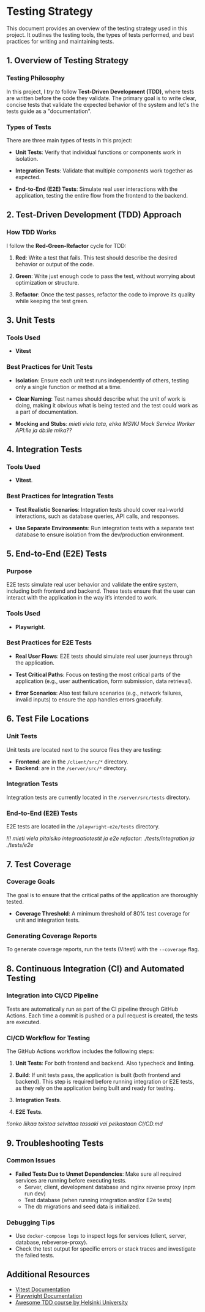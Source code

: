 # Testing Strategy

This document provides an overview of the testing strategy used in this project. It outlines the testing tools, the types of tests performed, and best practices for writing and maintaining tests.

## 1. Overview of Testing Strategy
### Testing Philosophy

In this project, I *try to* follow **Test-Driven Development (TDD)**, where tests are written before the code they validate. The primary goal is to write clear, concise tests that validate the expected behavior of the system and let's the tests guide as a "documentation".

### Types of Tests

There are three main types of tests in this project:
-  **Unit Tests**: Verify that individual functions or components work in isolation.

-  **Integration Tests**: Validate that multiple components work together as expected. 

-  **End-to-End (E2E) Tests**: Simulate real user interactions with the application, testing the entire flow from the frontend to the backend.
  

## 2. Test-Driven Development (TDD) Approach

### How TDD Works

I follow the **Red-Green-Refactor** cycle for TDD:

1.  **Red**: Write a test that fails. This test should describe the desired behavior or output of the code.

2.  **Green**: Write just enough code to pass the test, without worrying about optimization or structure.

3.  **Refactor**: Once the test passes, refactor the code to improve its quality while keeping the test green.


## 3. Unit Tests

### Tools Used

-  **Vitest**


### Best Practices for Unit Tests

-  **Isolation**: Ensure each unit test runs independently of others, testing only a single function or method at a time.

-  **Clear Naming**: Test names should describe what the unit of work is doing, making it obvious what is being tested and the test could work as a part of documentation.

-  **Mocking and Stubs**: *mieti viela tata, ehka MSWJ Mock Service Worker API:lle ja db:lle mika??*  
  

## 4. Integration Tests

### Tools Used

-  **Vitest**.


### Best Practices for Integration Tests

-  **Test Realistic Scenarios**: Integration tests should cover real-world interactions, such as database queries, API calls, and responses.

-  **Use Separate Environments**: Run integration tests with a separate test database to ensure isolation from the dev/production environment.  
  
## 5. End-to-End (E2E) Tests

### Purpose

E2E tests simulate real user behavior and validate the entire system, including both frontend and backend. These tests ensure that the user can interact with the application in the way it’s intended to work.


### Tools Used

-  **Playwright**.

  
### Best Practices for E2E Tests

-  **Real User Flows**: E2E tests should simulate real user journeys through the application.

-  **Test Critical Paths**: Focus on testing the most critical parts of the application (e.g., user authentication, form submission, data retrieval).

-  **Error Scenarios**: Also test failure scenarios (e.g., network failures, invalid inputs) to ensure the app handles errors gracefully.

  
## 6. Test File Locations

### Unit Tests
Unit tests are located next to the source files they are testing:
- **Frontend**: are in the `/client/src/*` directory.
- **Backend**: are in the `/server/src/*` directory.

### Integration Tests
Integration tests are currently located in the `/server/src/tests` directory.

### End-to-End (E2E) Tests
E2E tests are located in the `/playwright-e2e/tests` directory.

*!!! mieti viela pitaisiko integraatiotestit ja e2e refactor: ./tests/integration ja ./tests/e2e*

## 7. Test Coverage

### Coverage Goals

The goal is to ensure that the critical paths of the application are thoroughly tested.

-  **Coverage Threshold**: A minimum threshold of 80% test coverage for unit and integration tests.


### Generating Coverage Reports

To generate coverage reports, run the tests (Vitest) with the `--coverage` flag.

## 8. Continuous Integration (CI) and Automated Testing

### Integration into CI/CD Pipeline

Tests are automatically run as part of the CI pipeline through GitHub Actions. Each time a commit is pushed or a pull request is created, the tests are executed.

### CI/CD Workflow for Testing

The GitHub Actions workflow includes the following steps:

1.  **Unit Tests**: For both frontend and backend. Also typecheck and linting.

2.  **Build**: If unit tests pass, the application is built (both frontend and backend). This step is required before running integration or E2E tests, as they rely on the application being built and ready for testing.

3.  **Integration Tests**.

4.  **E2E Tests**.

*!!onko liikaa toistoa selvittaa tassaki vai pelkastaan CI/CD.md*


## 9. Troubleshooting Tests

### Common Issues

-  **Failed Tests Due to Unmet Dependencies**: Make sure all required services are running before executing tests.
	- Server, client, development database and nginx reverse proxy (npm run dev)
	- Test database (when running integration and/or E2e tests)
	- The db migrations and seed data is initialized.

### Debugging Tips

- Use `docker-compose logs` to inspect logs for services (client, server, database, rebeverse-proxy).
- Check the test output for specific errors or stack traces and investigate the failed tests.

## Additional Resources

- [Vitest Documentation](https://vitest.dev/)
- [Playwright Documentation](https://playwright.dev/)
- [Awesome TDD course by Helsinki University](https://tdd.mooc.fi/)